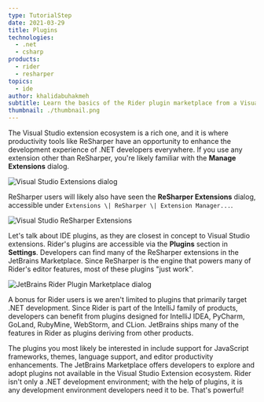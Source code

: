 ```yaml
---
type: TutorialStep
date: 2021-03-29
title: Plugins
technologies:
  - .net
  - csharp
products:
  - rider
  - resharper
topics:
  - ide
author: khalidabuhakmeh
subtitle: Learn the basics of the Rider plugin marketplace from a Visual Studio + ReSharper user's perspective.
thumbnail: ./thumbnail.png
---
```


The Visual Studio extension ecosystem is a rich one, and it is where productivity tools like ReSharper have an opportunity to enhance the development experience of .NET developers everywhere. If you use any extension other than ReSharper, you're likely familiar with the **Manage Extensions** dialog.

![Visual Studio Extensions dialog](./1-visual-studio-extensions.png)

ReSharper users will likely also have seen the **ReSharper Extensions** dialog, accessible under `Extensions \| ReSharper \| Extension Manager...`.

![Visual Studio ReSharper Extensions](./2-visual-studio-resharper-extensions.png)

Let's talk about IDE plugins, as they are closest in concept to Visual Studio extensions. Rider's plugins are accessible via the **Plugins** section in **Settings**. Developers can find many of the ReSharper extensions in the JetBrains Marketplace. Since ReSharper is the engine that powers many of Rider's editor features, most of these plugins "just work".

![JetBrains Rider Plugin Marketplace dialog](./3-jetbrains-rider-plug-in-dialog.png)

A bonus for Rider users is we aren't limited to plugins that primarily target .NET development. Since Rider is part of the IntelliJ family of products, developers can benefit from plugins designed for IntelliJ IDEA, PyCharm, GoLand, RubyMine, WebStorm, and CLion. JetBrains ships many of the features in Rider as plugins deriving from other products.

The plugins you most likely be interested in include support for JavaScript frameworks, themes, language support, and editor productivity enhancements. The JetBrains Marketplace offers developers to explore and adopt plugins not available in the Visual Studio Extension ecosystem. Rider isn't only a .NET development environment; with the help of plugins, it is any development environment developers need it to be. That's powerful!
